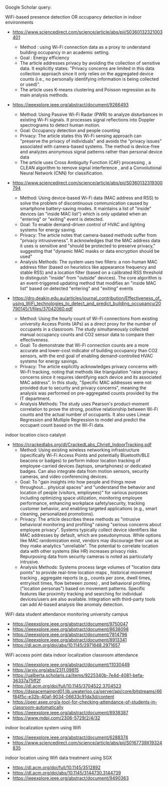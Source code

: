Google Scholar query:

WiFi-based presence detection OR occupancy detection in indoor environments
- https://www.sciencedirect.com/science/article/abs/pii/S0360132321003401
  - Method : using Wi-Fi connection data as a proxy to understand building occupancy in an academic setting.
  - Goal : Energy efficiency
  - The article addresses privacy by avoiding the collection of sensitive data. It explicitly states: "Privacy concerns are limited in this data collection approach since it only relies on the aggregated device counts (i.e., no personally identifying information is being collected or used)".
  - The article uses K-means clustering and Poisson regression as its main analysis methods.

- https://ieeexplore.ieee.org/abstract/document/9266493
  - Method: Using Passive Wi-Fi Radar (PWR) to analyze disturbances in existing Wi-Fi signals. It processes signal reflections into Doppler spectrograms to detect human motion.
  - Goal: Occupancy detection and people counting
  - Privacy: The article states this Wi-Fi sensing approach can "preserve the privacy of individuals" and avoids the "privacy issues" associated with camera-based systems. The method is device-free and analyzes anonymous signal patterns rather than personal device data
  - The article uses Cross Ambiguity Function (CAF) processing , a CLEAN algorithm to remove signal interference , and a Convolutional Neural Network (CNN) for classification.

- https://www.sciencedirect.com/science/article/abs/pii/S0360132319300794
  - Method: Using device-based Wi-Fi data (MAC address and RSS) to solve the problem of discontinuous communication caused by smartphone battery-saving modes. It maintains a list of "inside" devices (an "inside MAC list") which is only updated when an "entering" or "exiting" event is detected.
  - Goal: To enable demand-driven control of HVAC and lighting systems for energy saving.
  - Privacy: The article notes that camera-based methods suffer from "privacy intrusiveness". It acknowledges that the MAC address data it uses is sensitive and "should be protected to preserve privacy," suggesting that "dynamic MAC masks or data encryption should be used"
  - Analysis Methods: The system uses two filters: a non-human MAC address filter (based on heuristics like appearance frequency and stable RSS) and a location filter (based on a calibrated RSS threshold to distinguish "inside" from "outside" devices). The core algorithm is an event-triggered updating method that modifies an "inside MAC list" based on detected "entering" and "exiting" events

- https://dro.deakin.edu.au/articles/journal_contribution/Effectiveness_of_using_WiFi_technologies_to_detect_and_predict_building_occupancy/20790145/1/files/37042060.pdf
  - Method: Using the hourly count of Wi-Fi connections from existing university Access Points (APs) as a direct proxy for the number of occupants in a classroom. The study simultaneously collected manual occupancy counts and CO2​ sensor data to compare their effectiveness.
  - Goal: To demonstrate that Wi-Fi connection counts are a more accurate and lower-cost indicator of building occupancy than CO2​ sensors, with the end goal of enabling demand-controlled HVAC systems for energy savings.
  - Privacy: The article explicitly acknowledges privacy concerns with Wi-Fi tracking, noting that methods like triangulation "raise privacy concerns since it requires identifying each device and its associated MAC address". In this study, "Specific MAC addresses were not provided due to security and privacy concerns", meaning the analysis was performed on pre-aggregated counts provided by the IT department.
  - Analysis Methods: The study uses Pearson's product-moment correlation to prove the strong, positive relationship between Wi-Fi counts and the actual number of occupants. It also uses Linear Regression and Multiple Regression to model and predict the occupant count based on the Wi-Fi data.

indoor location cisco catalyst
- https://crackedlabs.org/dl/CrackedLabs_Christl_IndoorTracking.pdf
  - Method: Using existing wireless networking infrastructure (specifically Wi-Fi Access Points and potentially Bluetooth/BLE beacons or badges) to perform indoor location tracking of employee-carried devices (laptops, smartphones) or dedicated badges. Can also integrate data from motion sensors, security cameras, and video conferencing devices.
  - Goal: To "gain insights into how people and things move throughout... physical spaces" and "understand the behavior and location of people (visitors, employees)" for various purposes including optimizing space utilization, monitoring employee performance, enhancing workplace safety/security, tracking customer behavior, and enabling targeted applications (e.g., smart cleaning, personalized promotions).
  - Privacy: The article describes these methods as "intrusive behavioral monitoring and profiling" raising "serious concerns about employee privacy". Systems typically collect device identifiers like MAC addresses by default, which are pseudonymous. While options like MAC randomization exist, vendors may discourage their use as they make analytics "unreliable". The potential to correlate location data with other systems (like HR) increases privacy risks. Repurposing data from security cameras is noted as particularly intrusive.
  - Analysis Methods: Systems process large volumes of "location data points" to provide real-time location maps , historical movement tracking , aggregate reports (e.g., counts per zone, dwell times, entry/exit times, flow between zones) , and behavioral profiling ("location personas") based on movement patterns. Specific features like proximity tracking and searching for individual devices/users are also available. Integration with third-party tools can add AI-based analysis like anomaly detection.

WiFi data student attendance monitoring university campus
- https://ieeexplore.ieee.org/abstract/document/9750047
- https://ieeexplore.ieee.org/abstract/document/8638098
- https://ieeexplore.ieee.org/abstract/document/7814796
- https://ieeexplore.ieee.org/abstract/document/8913341
- https://dl.acm.org/doi/abs/10.1145/2971648.2971657


WiFi access point data indoor localization classroom attendance
- https://ieeexplore.ieee.org/abstract/document/11030449
- https://arxiv.org/abs/2311.09815
- https://ualberta.scholaris.ca/items/9225340b-7e4d-4081-befa-36337a75ff2f
- https://dl.acm.org/doi/full/10.1145/3704522.3704523
- https://dspacemainprd01.lib.uwaterloo.ca/server/api/core/bitstreams/46f84f5c-e32b-40af-9034-06633c91da3d/content
- https://peer.asee.org/a-tool-for-checking-attendance-of-students-in-classroom-automatically
- https://ieeexplore.ieee.org/abstract/document/8938387
- https://www.mdpi.com/2306-5729/2/4/32


indoor localization system using Wifi
- https://ieeexplore.ieee.org/abstract/document/6288374
- https://www.sciencedirect.com/science/article/abs/pii/S0167739X19324835


indoor location using Wifi data treatment using SGX
- https://dl.acm.org/doi/full/10.1145/3512892
- https://dl.acm.org/doi/abs/10.1145/3144730.3144739
- https://ieeexplore.ieee.org/abstract/document/9490363